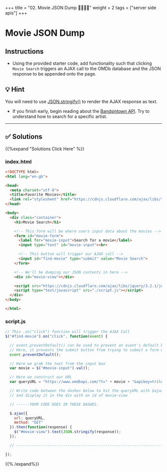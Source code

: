 +++
title = "02. Movie JSON Dump 👩‍🎓👨‍🎓"
weight = 2
tags = ["server side apis"] 
+++


# Movie JSON Dump

## Instructions

* Using the provided starter code, add functionality such that clicking `Movie Search` triggers an AJAX call to the OMDb database and the JSON response to be appended onto the page.

## 💡 Hint 

You will need to use [JSON.stringify()](https://developer.mozilla.org/en-US/docs/Web/JavaScript/Reference/Global_Objects/JSON/stringify) to render the AJAX response as text. 

* If you finish early, begin reading about the [Bandsintown API](https://app.swaggerhub.com/apis/Bandsintown/PublicAPI/3.0.0). Try to understand how to search for a specific artist.

---


## ✅ Solutions 
{{%expand "Solutions Click Here" %}}
### index.html
```html
<!DOCTYPE html>
<html lang="en-gb">

<head>
  <meta charset="utf-8">
  <title>Favorite Movies</title>
  <link rel="stylesheet" href="https://cdnjs.cloudflare.com/ajax/libs/twitter-bootstrap/4.0.0/css/bootstrap.min.css" />
</head>

<body>
  <div class="container">
    <h1>Movie Search</h1>

    <!-- This form will be where users input data about the movies -->
    <form id="movie-form">
      <label for="movie-input">Search for a movie</label>
      <input type="text" id="movie-input"><br>

      <!-- This button will trigger our AJAX call -->
      <input id="find-movie" type="submit" value="Movie Search">
    </form>

    <!-- We'll be dumping our JSON contents in here -->
    <div id="movie-view"></div>

    <script src="https://cdnjs.cloudflare.com/ajax/libs/jquery/3.2.1/jquery.min.js"></script>
    <script type="text/javascript" src="./script.js"></script>
  </div>
</body>

</html>
```

### script.js
```js
// This .on("click") function will trigger the AJAX Call
$("#find-movie").on("click", function(event) {

  // event.preventDefault() can be used to prevent an event's default behavior.
  // Here, it prevents the submit button from trying to submit a form when clicked
  event.preventDefault();

  // Here we grab the text from the input box
  var movie = $("#movie-input").val();

  // Here we construct our URL
  var queryURL = "https://www.omdbapi.com/?t=" + movie + "&apikey=trilogy";

  // Write code between the dashes below to hit the queryURL with $ajax, then take the response data
  // and display it in the div with an id of movie-view

  // ------YOUR CODE GOES IN THESE DASHES.

  $.ajax({
    url: queryURL,
    method: "GET"
  }).then(function(response) {
    $("#movie-view").text(JSON.stringify(response));
  });

  // -----------------------------------------------------------------------

});
```
{{% /expand%}}
